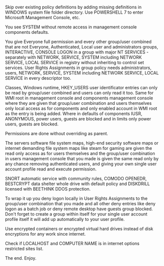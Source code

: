 Skip over existing policy definitions by adding missing definitions in WINDOWS system file folder directory.
Use POWERSHELL 7 to enter Microsoft Management Console, etc.

You see SYSTEM without remote access in management console components defaults.

You give Everyone full permission and every other group/user combined that are not Everyone, Authenticated, Local user and administrators groups, INTERACTIVE, CONSOLE LOGON in a group with major NT SERVICES - separately with NETWORK, SERVICE, SYSTEM including NETWORK SERVICE, LOCAL SERVICE in registry without inheriting to control set services. User Rights Assignments in group policy needs administrators, users, NETWORK, SERVICE, SYSTEM including NETWORK SERVICE, LOCAL SERVICE in every descriptor too. 

Classes, Windows runtime, HKEY_USERS user identificator entries can only be read by group/user combined and users can only read it too. Same for WMI root in management console and components management console where they are given that group/user combination and users themselves only local access as for components and only enabled account in WMI root as the entry is being added. Where in defaults of components IUSR, ANONYMOUS, power users, guests are blocked and in limits only power users, guests are blocked.

Permissions are done without overriding as parent.

The servers software file system maps, high-end security software maps or internet demanding file system maps like steam for gaming are given the read only access as for users themselves and the group/user combination in users management console that you made is given the same read only by any chance removing authenticated users, and giving your own single user account profile read and execute permission.

SNORT automatic service with community rules, COMODO OPENEDR, BESTCRYPT data shelter whole drive with default policy and DISKDRILL licensed with BEETHINK DDOS protection.

To wrap it up you deny logon locally in User Rights Assignments to the group/user combination that you made and all other deny entries like deny logon as a batch job or deny remote desktop have guests group blocked. Don't forget to create a group within itself for your single user account profile itself it will add up automatically to your user profile.

Use encrypted containers or encrypted virtual hard drives instead of disk encryptions for any work since internet.

Check if LOCALHOST and COMPUTER NAME is in internet options restricted sites list.

The end. Enjoy.
